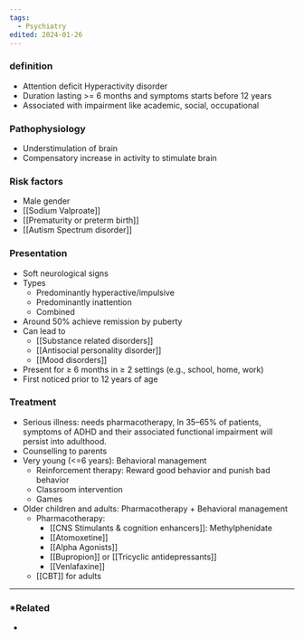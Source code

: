 ```yaml
---
tags:
  - Psychiatry
edited: 2024-01-26
---
```

### definition
- Attention deficit Hyperactivity disorder 
- Duration lasting >= 6 months and symptoms starts before 12 years 
- Associated with impairment like academic, social, occupational

### Pathophysiology
- Understimulation of brain 
- Compensatory increase in activity to stimulate brain

### Risk factors
- Male gender
- [[Sodium Valproate]] 
- [[Prematurity or preterm birth]] 
- [[Autism Spectrum disorder]] 

### Presentation
- Soft neurological signs
- Types
	- Predominantly hyperactive/impulsive
	- Predominantly inattention
	- Combined
- Around 50% achieve remission by puberty
- Can lead to 
	- [[Substance related disorders]]
	- [[Antisocial personality disorder]]
	- [[Mood disorders]] 
- Present for ≥ 6 months in ≥ 2 settings (e.g., school, home, work) 
- First noticed prior to 12 years of age 

### Treatment
- Serious illness: needs pharmacotherapy, In 35–65% of patients, symptoms of ADHD and their associated functional impairment will persist into adulthood.
- Counselling to parents
- Very young (<=6 years): Behavioral management
	- Reinforcement therapy: Reward good behavior and punish bad behavior
	- Classroom intervention
	- Games 
- Older children and adults: Pharmacotherapy + Behavioral management 
	- Pharmacotherapy: 
		- [[CNS Stimulants & cognition enhancers]]: Methylphenidate  
		- [[Atomoxetine]] 
		- [[Alpha Agonists]]
		- [[Bupropion]] or [[Tricyclic antidepressants]] 
		- [[Venlafaxine]] 
	- [[CBT]] for adults

---
### *Related
- 